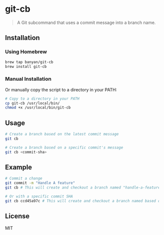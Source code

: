 # git-cb

>A Git subcommand that uses a commit message into a branch name.

## Installation

### Using Homebrew

```bash
brew tap banyan/git-cb
brew install git-cb
```

### Manual Installation

Or manually copy the script to a directory in your PATH:

```bash
# Copy to a directory in your PATH
cp git-cb /usr/local/bin/
chmod +x /usr/local/bin/git-cb
```

## Usage

```bash
# Create a branch based on the latest commit message
git cb

# Create a branch based on a specific commit's message
git cb <commit-sha>
```

## Example

```bash
# Commit a change
git commit -m "Handle A feature"
git cb # This will create and checkout a branch named "handle-a-feature"

# Or with a specific commit SHA
git cb ccd45a97c # This will create and checkout a branch named based on that commit's message
```

## License

MIT
